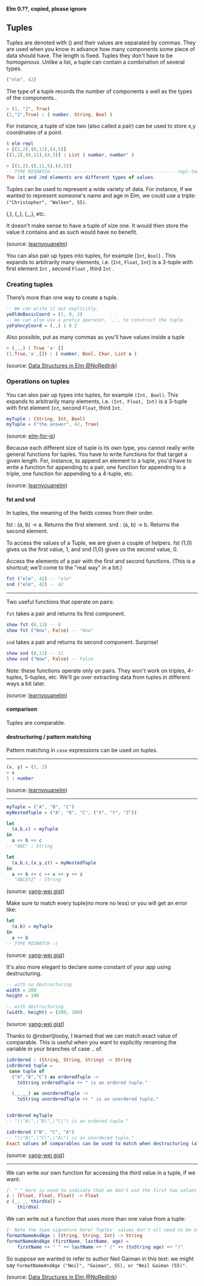 **Elm 0.??**, **copied, please ignore** 

## Tuples

Tuples are denoted with () and their values are separated by commas. They are used when you know in advance how many components some piece of data should have. The length is fixed. Tuples they don't have to be *homogenous*. Unlike a list, a tuple can contain a combination of several types.

```elm
("elm", 42)
```

The type of a tuple records the number of components s well as the types of the components..

```elm
> (1, "2", True)
(1,"2",True) : ( number, String, Bool )
```

For instance, a tuple of size two (also called a pair) can be used to store x,y coordinates of a point. 

```elm
$ elm repl
> [(1,2),(8,11),(4,5)]
[(1,2),(8,11),(4,5)] : List ( number, number' )
```

```elm
> [(1,2),(8,11,5),(4,5)]
-- TYPE MISMATCH --------------------------------------------- repl-temp-000.elm
The 1st and 2nd elements are different types of values.
```

Tuples can be used to represent a wide variety of data. For instance, if we wanted to represent someone's name and age in Elm, we could use a triple: `("Christopher", "Walken", 55)`. 

(,), (,,), (,,,), etc.

It doesn't make sense to have a tuple of size one. It would then store the value it contains and as such would have no benefit.

(source: [learnyouanelm](https://github.com/learnyouanelm/learnyouanelm.github.io/blob/master/pages/02-starting-out.md))

You can also pair up types into tuples, for example (`Int`, `Bool`) . This expands to arbitrarily many elements, i.e. (`Int`, `Float`, `Int`) is a 3-tuple with first element `Int` , second `Float` , third `Int` .


### Creating tuples

There’s more than one way to create a tuple.

```elm
-- We can write it out explicitly.
yeOldeBasicCoord = (1, 0, 2)
-- We can also use a prefix operator, `,`, to construct the tuple.
yeFahncyCoord = (,,) 1 0 2
```

Also possible, put as many commas as you'll have values inside a tuple

```elm
> (,,,) 1 True 'a' []
(1,True,'a',[]) : ( number, Bool, Char, List a )
```
(source: [Data Structures in Elm @NoRedInk](http://tech.noredink.com/post/140646140878/data-structures-in-elm))


### Operations on tuples

You can also pair up types into tuples, for example `(Int, Bool)`. This expands to arbitrarily many elements, i.e. `(Int, Float, Int)` is a 3-tuple with first element `Int`, second `Float`, third `Int`.

```elm
myTuple : (String, Int, Bool)
myTuple = ("the answer", 42, True)
```
(source: [elm-for-js](https://github.com/elm-guides/elm-for-js/blob/master/How%20to%20Read%20a%20Type%20Annotation.md))

Because each different size of tuple is its own type, you cannot really write general functions for tuples. You have to write functions for that target a given length. For, instance, to append an element to a tuple, you'd have to write a function for appending to a pair, one function for appending to a triple, one function for appending to a 4-tuple, etc.

(source: [learnyouanelm](https://github.com/learnyouanelm/learnyouanelm.github.io/blob/master/pages/02-starting-out.md))


#### fst and snd

In tuples, the meaning of the fields comes from their order. 

fst : (a, b) -> a. Returns the first element.
snd : (a, b) -> b. Returns the second element.

To access the values of a Tuple, we are given a couple of helpers. fst (1,0) gives us the first value, 1, and snd (1,0) gives us the second value, 0.

Access the elements of a pair with the first and second functions. (This is a shortcut; we'll come to the "real way" in a bit.)

```elm
fst ("elm", 42) -- "elm"
snd ("elm", 42) -- 42
```

---


Two useful functions that operate on pairs:

`fst` takes a pair and returns its first component.

```elm
show fst (8,11) -- 8
show fst ("Wow", False) -- "Wow"
```

`snd` takes a pair and returns its second component. Surprise!

```elm
show snd (8,11) -- 11
show snd ("Wow", False) -- False
```

*Note:* these functions operate only on pairs. They won't work on triples, 4-tuples, 5-tuples, etc. We'll go over extracting data from tuples in different ways a bit later.

(source: [learnyouanelm](https://github.com/learnyouanelm/learnyouanelm.github.io/blob/master/pages/02-starting-out.md))

#### comparison

Tuples are comparable.

#### destructuring / pattern matching

Pattern matching in `case` expressions can be used on tuples. 

----------

```elm
(x, y) = (1, 2)
> x
1 : number
```
(source: [learnyouanelm](https://github.com/learnyouanelm/learnyouanelm.github.io/blob/master/pages/02-starting-out.md))

----------

```elm
myTuple = ("A", "B", "C")
myNestedTuple = ("A", "B", "C", ("X", "Y", "Z"))

let
  (a,b,c) = myTuple
in
  a ++ b ++ c
-- "ABC" : String

let
  (a,b,c,(x,y,z)) = myNestedTuple
in
  a ++ b ++ c ++ x ++ y ++ z
-- "ABCXYZ" : String
```
(source: [yang-wei gist](https://gist.github.com/yang-wei/4f563fbf81ff843e8b1e))

Make sure to match every tuple(no more no less) or you will get an error like:

```elm
let
  (a,b) = myTuple
in
  a ++ b
-- TYPE MISMATCH :(
```
(source: [yang-wei gist](https://gist.github.com/yang-wei/4f563fbf81ff843e8b1e))


It's also more elegant to declare some constant of your app using destructuring.

```elm
-- with no destructuring
width = 200
height = 100

-- with destructuring
(width, height) = (200, 100)
```
(source: [yang-wei gist](https://gist.github.com/yang-wei/4f563fbf81ff843e8b1e))

Thanks to @robertjlooby, I learned that we can match exact value of comparable. This is useful when you want to explicitly renaming the variable in your branches of case .. of.

```elm
isOrdered : (String, String, String) -> String
isOrdered tuple =
 case tuple of
  ("A","B","C") as orderedTuple ->
    toString orderedTuple ++ " is an ordered tuple."

  (_,_,_) as unorderedTuple ->
    toString unorderedTuple ++ " is an unordered tuple."


isOrdered myTuple
-- "(\"A\",\"B\",\"C\") is an ordered tuple."

isOrdered ("B", "C", "A")
-- "(\"B\",\"C\",\"A\") is an unordered tuple."
Exact values of comparables can be used to match when destructuring (also works with String, Char, etc. and any Tuple/List/union type built up of them) - @robertjlooby
```

(source: [yang-wei gist](https://gist.github.com/yang-wei/4f563fbf81ff843e8b1e))

-----

We can write our own function for accessing the third value in a tuple, if we want:

```elm
{- "_" here is used to indicate that we don't use the first two values from the tuple. -}
z : (Float, Float, Float) -> Float
z (_, _, thirdVal) =
    thirdVal
```

We can write out a function that uses more than one value from a tuple:

```elm
{- Note the type signature here! Tuples' values don't all need to be of the same type. -}
formatNameAndAge : (String, String, Int) -> String
formatNameAndAge (firstName, lastName, age) =
    firstName ++ " " ++ lastName ++ " (" ++ (toString age) ++ ")"
```

So suppose we wanted to refer to author Neil Gaiman in this text: we might say `formatNameAndAge ("Neil", "Gaiman", 55), or "Neil Gaiman (55)"`.

(source: [Data Structures in Elm @NoRedInk](http://tech.noredink.com/post/140646140878/data-structures-in-elm))

